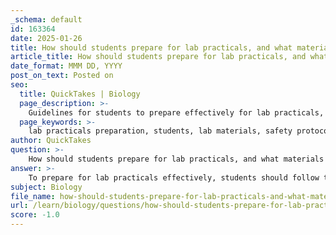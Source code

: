 ```yaml
---
_schema: default
id: 163364
date: 2025-01-26
title: How should students prepare for lab practicals, and what materials are required?
article_title: How should students prepare for lab practicals, and what materials are required?
date_format: MMM DD, YYYY
post_on_text: Posted on
seo:
  title: QuickTakes | Biology
  page_description: >-
    Guidelines for students to prepare effectively for lab practicals, including necessary materials, preparation steps, and safety requirements.
  page_keywords: >-
    lab practicals preparation, students, lab materials, safety protocols, personal protective equipment, lab handouts, pre-lab questions, laboratory techniques, quizzes, textbooks, active participation, clean workspace, post-lab review
author: QuickTakes
question: >-
    How should students prepare for lab practicals, and what materials are required?
answer: >-
    To prepare for lab practicals effectively, students should follow these guidelines and ensure they have the necessary materials:\n\n### Preparation Steps:\n1. **Review Relevant Material**: Before the practical, students should thoroughly review the lab module associated with the practical. This includes understanding the objectives, procedures, and expected outcomes.\n   \n2. **Complete Pre-Lab Questions**: Students should answer any pre-lab questions provided in the lab handouts to reinforce their understanding of the material.\n\n3. **Watch Pre-Lab Lectures**: If available, watching pre-lab lectures can provide additional insights and clarify any complex concepts or procedures.\n\n4. **Take Quizzes**: Completing any pre-lab quizzes is essential to assess readiness and understanding of the material.\n\n5. **Practice Techniques**: If possible, students should practice the laboratory techniques that will be assessed during the practical to build confidence and proficiency.\n\n### Required Materials:\n1. **Printed Lab Handouts**: Students must bring printed copies of the lab handouts, which outline the procedures, safety protocols, and data collection methods. Keeping these in a notebook is advisable for easy reference.\n\n2. **Personal Protective Equipment (PPE)**: Essential PPE includes:\n   - **Goggles or Safety Glasses**: To protect the eyes from chemical splashes or debris.\n   - **Lab Coat**: To protect clothing and skin from spills and contaminants.\n   - **Nitrile or Latex Gloves**: To protect hands from hazardous materials.\n\n3. **Textbooks or eText**: Having access to the required lecture textbook or eText is important for reference during the practical.\n\n### During the Lab:\n- Arrive on time and be prepared to participate actively.\n- Follow all instructions carefully and ask questions if any part of the procedure is unclear.\n- Maintain a clean workspace and adhere to all safety regulations throughout the lab session.\n\n### After the Lab:\n- Review the material covered during the practical and complete any post-lab questions or assignments as required.\n\nBy following these preparation steps and ensuring they have the necessary materials, students can enhance their performance during lab practicals and demonstrate their readiness for real-world laboratory work.
subject: Biology
file_name: how-should-students-prepare-for-lab-practicals-and-what-materials-are-required.md
url: /learn/biology/questions/how-should-students-prepare-for-lab-practicals-and-what-materials-are-required
score: -1.0
---
```


&nbsp;